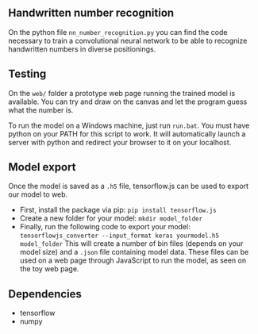 ## Handwritten number recognition 

On the python file `nn_number_recognition.py` you can find the code necessary to train a convolutional neural network to be able to 
recognize handwritten numbers in diverse positionings.

## Testing

On the `web/` folder a prototype web page running the trained model is available. You can try and draw on the canvas and let the program 
guess what the number is.

To run the model on a Windows machine, just run `run.bat`. You must have python on your PATH for this script to work. It will automatically 
launch a server with python and redirect your browser to it on your localhost.

## Model export

Once the model is saved as a `.h5` file, tensorflow.js can be used to export our model to web. 
* First, install the package via pip: `pip install tensorflow.js`
* Create a new folder for your model: `mkdir model_folder`
* Finally, run the following code to export your model: `tensorflowjs_converter --input_format keras yourmodel.h5 model_folder`
This will create a number of bin files (depends on your model size) and a `.json` file containing model data. These files can be used
on a web page through JavaScript to run the model, as seen on the toy web page.

## Dependencies
* tensorflow
* numpy
